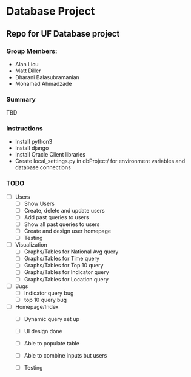 # Database Project 

## Repo for UF Database project

### Group Members: 
* Alan Liou
* Matt Diller
* Dharani Balasubramanian
* Mohamad Ahmadzade

### Summary 
TBD

### Instructions 
- Install python3
- Install django
- Install Oracle Client libraries 
- Create local_settings.py in dbProject/ for environment variables and database connections

### TODO
- [ ] Users
    - [ ] Show Users
    - [ ] Create, delete and update users 
    - [ ] Add past queries to users
    - [ ] Show all past queries to users 
    - [ ] Create and design user homepage
    - [ ] Testing

- [ ] Visualization
    - [ ] Graphs/Tables for National Avg query 
    - [ ] Graphs/Tables for Time query
    - [ ] Graphs/Tables for Top 10 query 
    - [ ] Graphs/Tables for Indicator query 
    - [ ] Graphs/Tables for Location query

- [ ] Bugs
    - [ ] Indicator query bug
    - [ ] top 10 query bug

- [ ] Homepage/Index
    - [ ] Dynamic query set up
    - [ ] UI design done 
    - [ ] Able to populate table
    - [ ] Able to combine inputs but users
    - [ ] Testing

